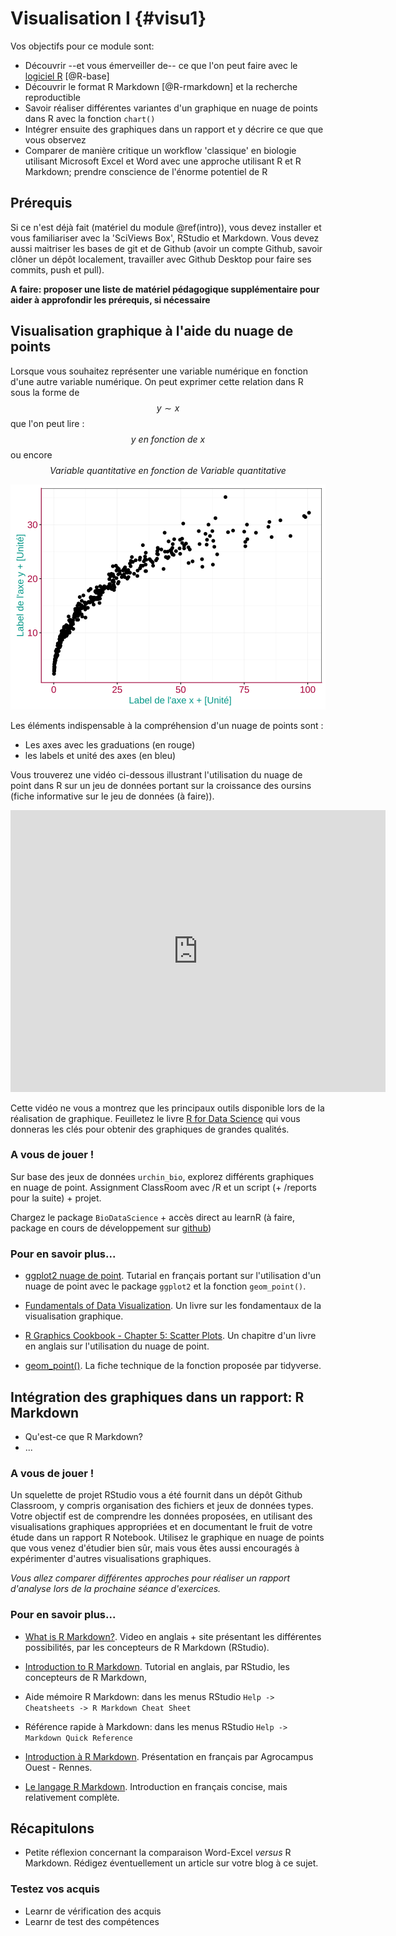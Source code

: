 # Visualisation I {#visu1}

Vos objectifs pour ce module sont:

- Découvrir --et vous émerveiller de--  ce que l'on peut faire avec le [logiciel R](http://www.r-project.org) [@R-base]
- Découvrir le format R Markdown [@R-rmarkdown] et la recherche reproductible
- Savoir réaliser différentes variantes d'un graphique en nuage de points dans R avec la fonction `chart()`
- Intégrer ensuite des graphiques dans un rapport et y décrire ce que que vous observez
- Comparer de manière critique un workflow 'classique' en biologie utilisant Microsoft Excel et Word avec une approche utilisant R et R Markdown; prendre conscience de l'énorme potentiel de R


## Prérequis

Si ce n'est déjà fait (matériel du module \@ref(intro)), vous devez installer et vous familiariser avec la 'SciViews Box', RStudio et Markdown. Vous devez aussi maitriser les bases de git et de Github (avoir un compte Github, savoir clôner un dépôt localement, travailler avec Github Desktop pour faire ses commits, push et pull).

**A faire: proposer une liste de matériel pédagogique supplémentaire pour aider à approfondir les prérequis, si nécessaire**


## Visualisation graphique à l'aide du nuage de points

Lorsque vous souhaitez représenter une variable numérique en fonction d'une autre variable numérique. On peut exprimer cette relation dans R sous la forme de  $$y \sim x$$ que l'on peut lire : $$y \ en \ fonction \ de \ x$$ ou encore $$Variable \ quantitative \ en \ fonction \ de \ Variable \ quantitative$$ 

<img src="02-Visualisation-I_files/figure-html/unnamed-chunk-1-1.svg" width="672" />

Les éléments indispensable à la compréhension d'un nuage de points sont : 

- Les axes avec les graduations (en rouge)
- les labels et unité des axes (en bleu)


Vous trouverez une vidéo ci-dessous illustrant l'utilisation du nuage de point dans R sur un jeu de données portant sur la croissance des oursins (fiche informative sur le jeu de données (à faire)).

<!--html_preserve--><iframe src="https://www.youtube.com/embed/-QzG3Xr202w" width="600" height="451" frameborder="0" allowfullscreen=""></iframe><!--/html_preserve-->

Cette vidéo ne vous a montrez que les principaux outils disponible lors de la réalisation de graphique. Feuilletez le livre [R for Data Science](http://r4ds.had.co.nz/data-visualisation.html) qui vous donneras les clés pour obtenir des graphiques de grandes qualités.

### A vous de jouer !

Sur base des jeux de données `urchin_bio`, explorez différents graphiques en nuage de point. Assignment ClassRoom avec /R et un script (+ /reports pour la suite) + projet.

Chargez le package `BioDataScience` + accès direct au learnR (à faire, package en cours de développement sur [github](https://github.com/BioDataScience-Course/BioDataScience))


### Pour en savoir plus...

- [ggplot2 nuage de point](http://www.sthda.com/french/wiki/ggplot2-nuage-de-points-guide-de-d-marrage-rapide-logiciel-r-et-visualisation-de-donn-es#nuage-de-points-simples). Tutarial en français portant sur l'utilisation d'un nuage de point avec le package `ggplot2` et la fonction `geom_point()`.

- [Fundamentals of Data Visualization](http://serialmentor.com/dataviz/). Un livre sur les fondamentaux de la visualisation graphique.

- [R Graphics Cookbook - Chapter 5: Scatter Plots](https://rpubs.com/escott8908/RGC_Ch5_Scatter_Plots). Un chapitre d'un livre en anglais sur l'utilisation du nuage de point.

- [geom_point()](http://ggplot2.tidyverse.org/reference/geom_point.html). La fiche technique de la fonction proposée par tidyverse.


## Intégration des graphiques dans un rapport: R Markdown

- Qu'est-ce que R Markdown?
- ...

### A vous de jouer !

Un squelette de projet RStudio vous a été fournit dans un dépôt Github Classroom, y compris organisation des fichiers et jeux de données types. Votre objectif est de comprendre les données proposées, en utilisant des visualisations graphiques appropriées et en documentant le fruit de votre étude dans un rapport R Notebook. Utilisez le graphique en nuage de points que vous venez d'étudier bien sûr, mais vous êtes aussi encouragés à expérimenter d'autres visualisations graphiques.

_Vous allez comparer différentes approches pour réaliser un rapport d'analyse lors de la prochaine séance d'exercices._

### Pour en savoir plus...

- [What is R Markdown?](https://rmarkdown.rstudio.com/lesson-1.html). Video en anglais + site présentant les différentes possibilités, par les concepteurs de R Markdown (RStudio).

- [Introduction to R Markdown](https://rmarkdown.rstudio.com/articles_intro.html). Tutorial en anglais, par RStudio, les concepteurs de R Markdown,

- Aide mémoire R Markdown: dans les menus RStudio `Help -> Cheatsheets -> R Markdown Cheat Sheet`

- Référence rapide à Markdown: dans les menus RStudio `Help -> Markdown Quick Reference`

- [Introduction à R Markdown](https://rstudio-pubs-static.s3.amazonaws.com/32239_0956f02cef24443abd9525551368ef12.html#6). Présentation en français par Agrocampus Ouest - Rennes.

- [Le langage R Markdown](https://www.fun-mooc.fr/c4x/UPSUD/42001S02/asset/RMarkdown.pdf). Introduction en français concise, mais relativement complète.


## Récapitulons

- Petite réflexion concernant la comparaison Word-Excel _versus_ R Markdown. Rédigez éventuellement un article sur votre blog à ce sujet.


### Testez vos acquis

- Learnr de vérification des acquis
- Learnr de test des compétences


